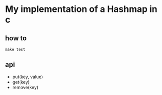 # My implementation of a Hashmap in c

## how to

```
make test
```

## api

- put(key, value)
- get(key)
- remove(key)